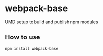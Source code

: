 # webpack-base
UMD setup to build and publish npm modules

## How to use
```npm install webpack-base```
